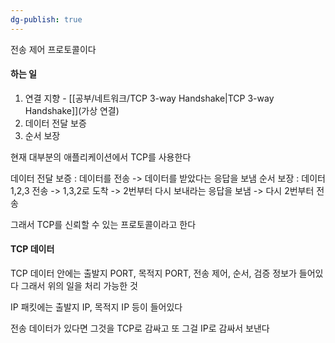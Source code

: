 ```yaml
---
dg-publish: true
---
```

전송 제어 프로토콜이다

#### 하는 일

1) 연결 지향 - [[공부/네트워크/TCP 3-way Handshake\|TCP 3-way Handshake]](가상 연결)
2) 데이터 전달 보증
3) 순서 보장

현재 대부분의 애플리케이션에서 TCP를 사용한다

데이터 전달 보증 : 데이터를 전송 -> 데이터를 받았다는 응답을 보냄
순서 보장 : 데이터 1,2,3 전송 -> 1,3,2로 도착 -> 2번부터 다시 보내라는 응답을 보냄 -> 다시 2번부터 전송

그래서 TCP를 신뢰할 수 있는 프로토콜이라고 한다

#### TCP 데이터

TCP 데이터 안에는 출발지 PORT, 목적지 PORT, 전송 제어, 순서, 검증 정보가 들어있다
그래서 위의 일을 처리 가능한 것

IP 패킷에는 출발지 IP, 목적지 IP 등이 들어있다

전송 데이터가 있다면 그것을 TCP로 감싸고 또 그걸 IP로 감싸서 보낸다